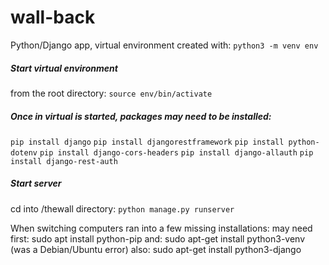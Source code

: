 # wall-back
Python/Django app, virtual environment created with: `python3 -m venv env`


##### Start virtual environment
from the root directory: 
`source env/bin/activate`

##### Once in virtual is started, packages may need to be installed: 
`pip install django`
`pip install djangorestframework`
`pip install python-dotenv`
`pip install django-cors-headers`
`pip install django-allauth`
`pip install django-rest-auth`

##### Start server
cd into /thewall directory: 
`python manage.py runserver`




When switching computers ran into a few missing installations:
may need first: sudo apt install python-pip
and: sudo apt-get install python3-venv (was a Debian/Ubuntu error)
also: sudo apt-get install python3-django